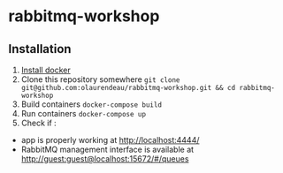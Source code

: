 # rabbitmq-workshop

## Installation

1. [Install docker](https://www.docker.com/products/overview#/install_the_platform)
2. Clone this repository somewhere `git clone git@github.com:olaurendeau/rabbitmq-workshop.git && cd rabbitmq-workshop`
3. Build containers `docker-compose build`
4. Run containers `docker-compose up`
5. Check if :
  * app is properly working at [http://localhost:4444/](http://localhost:4444/)
  * RabbitMQ management interface is available at [http://guest:guest@localhost:15672/#/queues](http://guest:guest@localhost:15672/#/queues)
